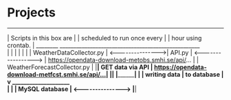 # Projects




 ________________________________
|  Scripts in this box are       |
|  scheduled to run once every   |
|  hour using crontab.           |                   ________                      ___________________________________________________      
|                                |                  |        |                     |                                                  |
|   WeatherDataCollector.py      | <--------------->| API.py | <-----------------> | https://opendata-download-metobs.smhi.se/api/... |
|   WeatherForecastCollector.py  |                  |________|   GET data via API  | https://opendata-download-metfcst.smhi.se/api/...|
|________________________________|                                                 |__________________________________________________|
            |
            | writing data
            | to database
            |
            v
    ____________________   
   |                    |
   |   MySQL database   | <--------------->
   |____________________| 
